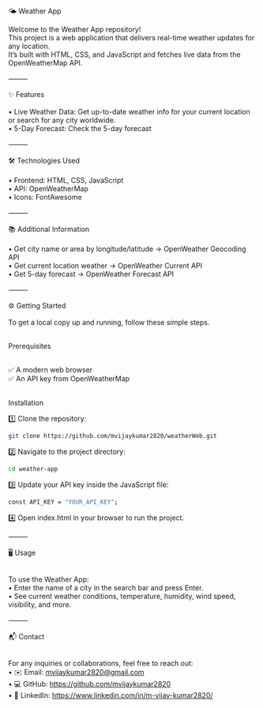 🌤️ Weather App

Welcome to the Weather App repository!<br>
This project is a web application that delivers real-time weather updates for any location.<br>
It’s built with HTML, CSS, and JavaScript and fetches live data from the OpenWeatherMap API.<br>

⸻

✨ Features<br>
	<br>•	Live Weather Data: Get up-to-date weather info for your current location or search for any city worldwide.<br>
	•	5-Day Forecast: Check the 5-day forecast<br>

⸻

🛠 Technologies Used<br>
	<br>•	Frontend: HTML, CSS, JavaScript<br>
	•	API: OpenWeatherMap<br>
	•	Icons: FontAwesome<br>

⸻

📚 Additional Information<br>
	<br>•	Get city name or area by longitude/latitude → OpenWeather Geocoding API<br>
	•	Get current location weather → OpenWeather Current API<br>
	•	Get 5-day forecast → OpenWeather Forecast API<br>

⸻

⚙️ Getting Started<br>
<br>
To get a local copy up and running, follow these simple steps.<br>

<br>Prerequisites<br>

<br>✅ A modern web browser<br>
✅ An API key from OpenWeatherMap<br>

<br>Installation<br>

1️⃣ Clone the repository:
```bash
git clone https://github.com/mvijaykumar2820/weatherWeb.git
```
2️⃣ Navigate to the project directory:
```bash
cd weather-app
```
3️⃣ Update your API key inside the JavaScript file:
```bash
const API_KEY = "YOUR_API_KEY";
```
4️⃣ Open index.html in your browser to run the project.

⸻

🖥️ Usage

<br>To use the Weather App:<br>
	•	Enter the name of a city in the search bar and press Enter.<br>
	•	See current weather conditions, temperature, humidity, wind speed, visibility, and more.<br>

⸻

📬 Contact

<br>For any inquiries or collaborations, feel free to reach out:<br>
	•	✉️ Email: mvijaykumar2820@gmail.com<br>
	•	💻 GitHub: https://github.com/mvijaykumar2820<br>
	•	💼 LinkedIn: https://www.linkedin.com/in/m-vijay-kumar2820/<br>

